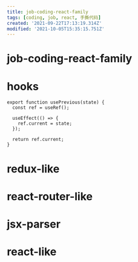 ```yaml
---
title: job-coding-react-family
tags: [coding, job, react, 手撕代码]
created: '2021-09-22T17:13:19.314Z'
modified: '2021-10-05T15:35:15.751Z'
---
```


# job-coding-react-family

# hooks

```JS
export function usePrevious(state) {
  const ref = useRef();

  useEffect(() => {
    ref.current = state;
  });

  return ref.current;
}
```

# redux-like

# react-router-like

# jsx-parser

# react-like
